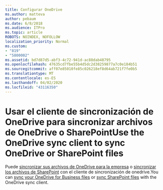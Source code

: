```yaml
---
title: Configurar OneDrive
ms.author: matteva
author: pebaum
ms.date: 6/8/2018
ms.audience: ITPro
ms.topic: article
ROBOTS: NOINDEX, NOFOLLOW
localization_priority: Normal
ms.custom:
- "819"
- "5800002"
ms.assetid: bd7d87d5-abf3-4c72-941d-ac88dab48795
ms.openlocfilehash: 47635cd7fbe55b4d5dc2d38259877a7c0e184b51
ms.sourcegitcommit: aff07e85010fe85c026218ef8d64ab721f7fe0b5
ms.translationtype: MT
ms.contentlocale: es-ES
ms.lasthandoff: 04/02/2020
ms.locfileid: "43116350"
---
```

# <a name="use-the-onedrive-sync-client-to-sync-onedrive-or-sharepoint-files"></a><span data-ttu-id="fc7a6-102">Usar el cliente de sincronización de OneDrive para sincronizar archivos de OneDrive o SharePoint</span><span class="sxs-lookup"><span data-stu-id="fc7a6-102">Use the OneDrive sync client to sync OneDrive or SharePoint files</span></span>

<span data-ttu-id="fc7a6-103">Puede [sincronizar sus archivos de OneDrive para la empresa](https://go.microsoft.com/fwlink/?linkid=533375) o [sincronizar los archivos de SharePoint](https://go.microsoft.com/fwlink/?linkid=871666) con el cliente de sincronización de onedrive.</span><span class="sxs-lookup"><span data-stu-id="fc7a6-103">You can [sync your OneDrive for Business files](https://go.microsoft.com/fwlink/?linkid=533375) or [sync SharePoint files](https://go.microsoft.com/fwlink/?linkid=871666) with the OneDrive sync client.</span></span>
  